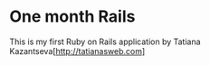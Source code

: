 # One month Rails

This is my first Ruby on Rails application by Tatiana Kazantseva[http://tatianasweb.com]